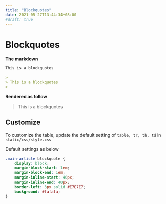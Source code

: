 ```yaml
---
title: "Blockquotes"
date: 2021-05-27T13:44:34+08:00
#draft: true
---
```


# Blockquotes

**The markdown**
```markdown
This is a blockquotes

>
> This is a blockquotes
>
```

**Rendered as follow**
>
> This is a blockquotes
>



## Customize

To customize the table, update the default setting of `table, tr, th, td` in `static/css/style.css` 

Default settings as below

```css
.main-article blockquote {
    display: block;
    margin-block-start: 1em;
    margin-block-end: 1em;
    margin-inline-start: 40px;
    margin-inline-end: 40px;
    border-left: 3px solid #E7E7E7;
    background: #fafafa;
}
```
